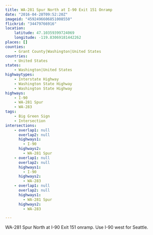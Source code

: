 ```yaml
---
title: WA-281 Spur North at I-90 Exit 151 Onramp
date: "2016-04-28T09:52:20Z"
imageid: "4592496606851008550"
flickrid: "34479766916"
location:
    latitude: 47.10359399724069
    longitude: -119.83069181442262
places: []
counties:
    - Grant County|Washington|United States
countries:
    - United States
states:
    - Washington|United States
highwaytypes:
    - Interstate Highway
    - Washington State Highway
    - Washington State Highway
highways:
    - I-90
    - WA-281 Spur
    - WA-283
tags:
    - Big Green Sign
    - Intersection
intersections:
    - overlap1: null
      overlap2: null
      highways1:
        - I-90
      highways2:
        - WA-281 Spur
    - overlap1: null
      overlap2: null
      highways1:
        - I-90
      highways2:
        - WA-283
    - overlap1: null
      overlap2: null
      highways1:
        - WA-281 Spur
      highways2:
        - WA-283

---
```

WA-281 Spur North at I-90 Exit 151 onramp.  Use I-90 west for Seattle.
